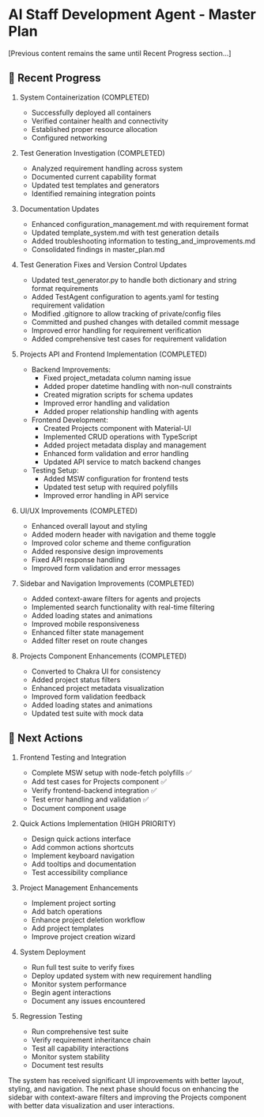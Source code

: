# AI Staff Development Agent - Master Plan

[Previous content remains the same until Recent Progress section...]

## 📝 Recent Progress

1. System Containerization (COMPLETED)
   - Successfully deployed all containers
   - Verified container health and connectivity
   - Established proper resource allocation
   - Configured networking

2. Test Generation Investigation (COMPLETED)
   - Analyzed requirement handling across system
   - Documented current capability format
   - Updated test templates and generators
   - Identified remaining integration points

3. Documentation Updates
   - Enhanced configuration_management.md with requirement format
   - Updated template_system.md with test generation details
   - Added troubleshooting information to testing_and_improvements.md
   - Consolidated findings in master_plan.md

4. Test Generation Fixes and Version Control Updates
   - Updated test_generator.py to handle both dictionary and string format requirements
   - Added TestAgent configuration to agents.yaml for testing requirement validation
   - Modified .gitignore to allow tracking of private/config files
   - Committed and pushed changes with detailed commit message
   - Improved error handling for requirement verification
   - Added comprehensive test cases for requirement validation

5. Projects API and Frontend Implementation (COMPLETED)
   - Backend Improvements:
     * Fixed project_metadata column naming issue
     * Added proper datetime handling with non-null constraints
     * Created migration scripts for schema updates
     * Improved error handling and validation
     * Added proper relationship handling with agents
   - Frontend Development:
     * Created Projects component with Material-UI
     * Implemented CRUD operations with TypeScript
     * Added project metadata display and management
     * Enhanced form validation and error handling
     * Updated API service to match backend changes
   - Testing Setup:
     * Added MSW configuration for frontend tests
     * Updated test setup with required polyfills
     * Improved error handling in API service

6. UI/UX Improvements (COMPLETED)
   - Enhanced overall layout and styling
   - Added modern header with navigation and theme toggle
   - Improved color scheme and theme configuration
   - Added responsive design improvements
   - Fixed API response handling
   - Improved form validation and error messages

7. Sidebar and Navigation Improvements (COMPLETED)
   - Added context-aware filters for agents and projects
   - Implemented search functionality with real-time filtering
   - Added loading states and animations
   - Improved mobile responsiveness
   - Enhanced filter state management
   - Added filter reset on route changes

8. Projects Component Enhancements (COMPLETED)
   - Converted to Chakra UI for consistency
   - Added project status filters
   - Enhanced project metadata visualization
   - Improved form validation feedback
   - Added loading states and animations
   - Updated test suite with mock data

## 🎯 Next Actions

1. Frontend Testing and Integration
   - Complete MSW setup with node-fetch polyfills ✅
   - Add test cases for Projects component ✅
   - Verify frontend-backend integration ✅
   - Test error handling and validation ✅
   - Document component usage

2. Quick Actions Implementation (HIGH PRIORITY)
   - Design quick actions interface
   - Add common actions shortcuts
   - Implement keyboard navigation
   - Add tooltips and documentation
   - Test accessibility compliance

3. Project Management Enhancements
   - Implement project sorting
   - Add batch operations
   - Enhance project deletion workflow
   - Add project templates
   - Improve project creation wizard

4. System Deployment
   - Run full test suite to verify fixes
   - Deploy updated system with new requirement handling
   - Monitor system performance
   - Begin agent interactions
   - Document any issues encountered

5. Regression Testing
   - Run comprehensive test suite
   - Verify requirement inheritance chain
   - Test all capability interactions
   - Monitor system stability
   - Document test results

The system has received significant UI improvements with better layout, styling, and navigation. The next phase should focus on enhancing the sidebar with context-aware filters and improving the Projects component with better data visualization and user interactions.
